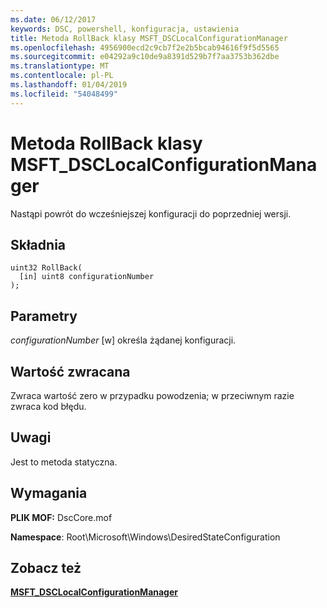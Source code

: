 ```yaml
---
ms.date: 06/12/2017
keywords: DSC, powershell, konfiguracja, ustawienia
title: Metoda RollBack klasy MSFT_DSCLocalConfigurationManager
ms.openlocfilehash: 4956900ecd2c9cb7f2e2b5bcab94616f9f5d5565
ms.sourcegitcommit: e04292a9c10de9a8391d529b7f7aa3753b362dbe
ms.translationtype: MT
ms.contentlocale: pl-PL
ms.lasthandoff: 01/04/2019
ms.locfileid: "54048499"
---
```

# <a name="rollback-method-of-the-msftdsclocalconfigurationmanager-class"></a>Metoda RollBack klasy MSFT_DSCLocalConfigurationManager

Nastąpi powrót do wcześniejszej konfiguracji do poprzedniej wersji.

## <a name="syntax"></a>Składnia

```mof
uint32 RollBack(
  [in] uint8 configurationNumber
);
```

## <a name="parameters"></a>Parametry

*configurationNumber* \[w\] określa żądanej konfiguracji.

## <a name="return-value"></a>Wartość zwracana

Zwraca wartość zero w przypadku powodzenia; w przeciwnym razie zwraca kod błędu.

## <a name="remarks"></a>Uwagi

Jest to metoda statyczna.

## <a name="requirements"></a>Wymagania

**PLIK MOF:** DscCore.mof

**Namespace**: Root\Microsoft\Windows\DesiredStateConfiguration

## <a name="see-also"></a>Zobacz też

[**MSFT_DSCLocalConfigurationManager**](msft-dsclocalconfigurationmanager.md)